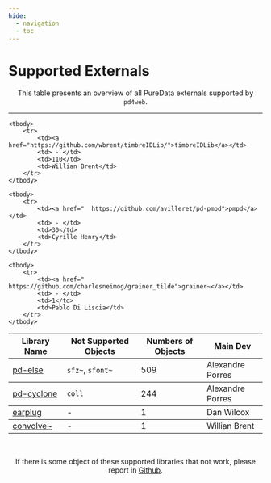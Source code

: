 ```yaml
---
hide:
  - navigation
  - toc
---
```


# Supported Externals

<p style="text-align: center">
This table presents an overview of all PureData externals supported by <code>pd4web</code>.
</p>

----------------------------------

<table class="special-table">
    <thead>
        <tr>
          <th>Library Name</th>
          <th>Not Supported Objects</th>
          <th>Numbers of Objects</th>
          <th>Main Dev</th>
        </tr>
    </thead>
    <tbody>
        <tr>
          <td><a href="https://github.com/porres/pd-else">pd-else</a></td>
          <td><code>sfz~</code>, <code>sfont~</code></td> 
          <td>509</td>
          <td>Alexandre Porres</th>
        </tr>
    </tbody>
    <tbody>
      <tr>
        <td><a href="https://github.com/porres/pd-cyclone">pd-cyclone</a></td>
        <td> <code>coll</code> </td>
        <td>244</td>
        <td>Alexandre Porres</th>
      </tr>
    </tbody>
    <tbody>
      <tr>
        <td><a href="https://github.com/pd-externals/earplug/">earplug</a></td>
        <td> - </td>
        <td>1</td>
        <td>Dan Wilcox</th>
      </tr>
    </tbody>
    <tbody>
        <tr>
            <td><a href="https://github.com/wbrent/convolve_tilde/">convolve~</a></td>
            <td> - </td>
            <td>1</td>
            <td>Willian Brent</td>
        </tr>
    </tbody>

    <tbody>
        <tr>
            <td><a href="https://github.com/wbrent/timbreIDLib/">timbreIDLib</a></td>
            <td> - </td>
            <td>110</td>
            <td>Willian Brent</td>
        </tr>
    </tbody>
    
    <tbody>
        <tr>
            <td><a href="  https://github.com/avilleret/pd-pmpd">pmpd</a></td>
            <td> - </td>
            <td>30</td>
            <td>Cyrille Henry</td>
        </tr>
    </tbody>
    
    <tbody>
        <tr>
            <td><a href="  https://github.com/charlesneimog/grainer_tilde">grainer~</a></td>
            <td> - </td>
            <td>1</td>
            <td>Pablo Di Liscia</td>
        </tr>
    </tbody>
 </table>
 
 

<br>
<p style="text-align: center">
If there is some object of these supported libraries that not work, please report in <a href="https://github.com/charlesneimog/pd4web/issues">Github</a>.
</p>


